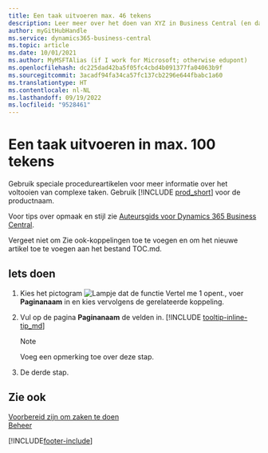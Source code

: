 ```yaml
---
title: Een taak uitvoeren max. 46 tekens
description: Leer meer over het doen van XYZ in Business Central (en dan veel leuke zoektermen in een natuurlijk klinkende zin. De maximale lengte is 160 tekens, wat zo lang is).
author: myGitHubHandle
ms.service: dynamics365-business-central
ms.topic: article
ms.date: 10/01/2021
ms.author: MyMSFTAlias (if I work for Microsoft; otherwise edupont)
ms.openlocfilehash: dc225dad42ba5f05fc4cbd4b091377fa04063b9f
ms.sourcegitcommit: 3acadf94fa34ca57fc137cb2296e644fbabc1a60
ms.translationtype: HT
ms.contentlocale: nl-NL
ms.lasthandoff: 09/19/2022
ms.locfileid: "9528461"
---
```

# <a name="achieve-some-task-in-max-100-characters"></a>Een taak uitvoeren in max. 100 tekens

Gebruik speciale procedureartikelen voor meer informatie over het voltooien van complexe taken. Gebruik [!INCLUDE [prod_short](includes/prod_short.md)] voor de productnaam.  

Voor tips over opmaak en stijl zie [Auteursgids voor Dynamics 365 Business Central](https://learn.microsoft.com/dynamics365/business-central/dev-itpro/help/writing-guide).  

Vergeet niet om Zie ook-koppelingen toe te voegen en om het nieuwe artikel toe te voegen aan het bestand TOC.md.  

## <a name="to-do-something"></a>Iets doen

1. Kies het pictogram ![Lampje dat de functie Vertel me 1 opent.](media/ui-search/search_small.png "Vertel me wat u wilt doen"), voer **Paginanaam** in en kies vervolgens de gerelateerde koppeling.
2. Vul op de pagina **Paginanaam** de velden in. [!INCLUDE [tooltip-inline-tip_md](includes/tooltip-inline-tip_md.md)]

    > [!NOTE]
    > Voeg een opmerking toe over deze stap.
3. De derde stap.

## <a name="see-also"></a>Zie ook

[Voorbereid zijn om zaken te doen](ui-get-ready-business.md)  
[Beheer](admin-setup-and-administration.md)  

[!INCLUDE[footer-include](includes/footer-banner.md)]
